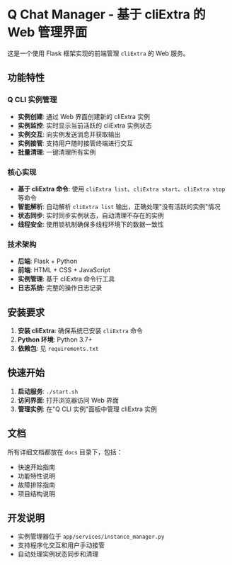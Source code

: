 # Q Chat Manager - 基于 cliExtra 的 Web 管理界面

这是一个使用 Flask 框架实现的前端管理 `cliExtra` 的 Web 服务。

## 功能特性

### Q CLI 实例管理
- **实例创建**: 通过 Web 界面创建新的 cliExtra 实例
- **实例监控**: 实时显示当前活跃的 cliExtra 实例状态
- **实例交互**: 向实例发送消息并获取输出
- **实例接管**: 支持用户随时接管终端进行交互
- **批量清理**: 一键清理所有实例

### 核心实现
- **基于 cliExtra 命令**: 使用 `cliExtra list`、`cliExtra start`、`cliExtra stop` 等命令
- **智能解析**: 自动解析 `cliExtra list` 输出，正确处理"没有活跃的实例"情况
- **状态同步**: 实时同步实例状态，自动清理不存在的实例
- **线程安全**: 使用锁机制确保多线程环境下的数据一致性

### 技术架构
- **后端**: Flask + Python
- **前端**: HTML + CSS + JavaScript
- **实例管理**: 基于 cliExtra 命令行工具
- **日志系统**: 完整的操作日志记录

## 安装要求

1. **安装 cliExtra**: 确保系统已安装 `cliExtra` 命令
2. **Python 环境**: Python 3.7+
3. **依赖包**: 见 `requirements.txt`

## 快速开始

1. **启动服务**: `./start.sh`
2. **访问界面**: 打开浏览器访问 Web 界面
3. **管理实例**: 在"Q CLI 实例"面板中管理 cliExtra 实例

## 文档

所有详细文档都放在 `docs` 目录下，包括：
- 快速开始指南
- 功能特性说明
- 故障排除指南
- 项目结构说明

## 开发说明

- 实例管理器位于 `app/services/instance_manager.py`
- 支持程序化交互和用户手动接管
- 自动处理实例状态同步和清理







